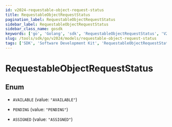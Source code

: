 ```yaml
---
id: v2024-requestable-object-request-status
title: RequestableObjectRequestStatus
pagination_label: RequestableObjectRequestStatus
sidebar_label: RequestableObjectRequestStatus
sidebar_class_name: gosdk
keywords: ['go', 'Golang', 'sdk', 'RequestableObjectRequestStatus', 'V2024RequestableObjectRequestStatus'] 
slug: /tools/sdk/go/v2024/models/requestable-object-request-status
tags: ['SDK', 'Software Development Kit', 'RequestableObjectRequestStatus', 'V2024RequestableObjectRequestStatus']
---
```


# RequestableObjectRequestStatus

## Enum


* `AVAILABLE` (value: `"AVAILABLE"`)

* `PENDING` (value: `"PENDING"`)

* `ASSIGNED` (value: `"ASSIGNED"`)


